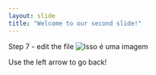 ```yaml
---
layout: slide
title: "Welcome to our second slide!"
---
```

Step 7 - edit the file
![Isso é uma imagem](https://myoctocat.com/assets/images/base-octocat.svg)

Use the left arrow to go back!

